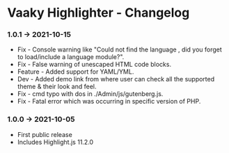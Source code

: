 # Vaaky Highlighter - Changelog

### 1.0.1 &#8594; 2021-10-15

- Fix - Console warning like "Could not find the language <lang name>, did you forget to load/include a language module?".
- Fix - False warning of unescaped HTML code blocks.
- Feature - Added support for YAML/YML.
- Dev - Added demo link from where user can check all the supported theme & their look and feel.
- Fix - cmd typo with dos in ./Admin/js/gutenberg.js.
- Fix - Fatal error which was occurring in specific version of PHP.

### 1.0.0 &#8594; 2021-10-05

- First public release
- Includes Highlight.js 11.2.0